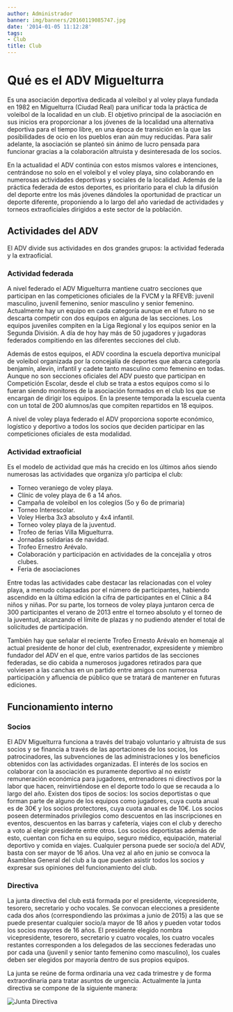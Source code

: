 ```yaml
---
author: Administrador
banner: img/banners/20160119085747.jpg
date: '2014-01-05 11:12:28'
tags:
- Club
title: Club
---
```


# Qué es el ADV Miguelturra

Es una asociación deportiva dedicada al voleibol y al voley playa
fundada en 1982 en Miguelturra (Ciudad Real) para unificar toda la
práctica de voleibol de la localidad en un club. El objetivo principal
de la asociación en sus inicios era proporcionar a los jóvenes de la
localidad una alternativa deportiva para el tiempo libre, en una época
de transición en la que las posibilidades de ocio en los pueblos eran
aún muy reducidas. Para salir adelante, la asociación se planteó sin
ánimo de lucro pensada para funcionar gracias a la colaboración
altruista y desinteresada de los socios.

En la actualidad el ADV continúa con estos mismos valores e
intenciones, centrándose no solo en el voleibol y el voley playa, sino
colaborando en numerosas actividades deportivas y sociales de la
localidad. Además de la práctica federada de estos deportes, es
prioritario para el club la difusión del deporte entre los más jóvenes
dándoles la oportunidad de practicar un deporte diferente, proponiendo
a lo largo del año variedad de actividades y torneos extraoficiales
dirigidos a este sector de la población.

## Actividades del ADV

El ADV divide sus actividades en dos grandes grupos: la actividad
federada y la extraoficial.

### Actividad federada

A nivel federado el ADV Miguelturra mantiene cuatro secciones que
participan en las competiciones oficiales de la FVCM y la RFEVB:
juvenil masculino, juvenil femenino, senior masculino y senior
femenino. Actualmente hay un equipo en cada categoría aunque en el
futuro no se descarta competir con dos equipos en alguna de las
secciones. Los equipos juveniles compiten en la Liga Regional y los
equipos senior en la Segunda División. A día de hoy hay más de 50
jugadores y jugadoras federados compitiendo en las diferentes
secciones del club.

Además de estos equipos, el ADV coordina la escuela deportiva
municipal de voleibol organizada por la concejalía de deportes que
abarca categoría benjamín, alevín, infantil y cadete tanto masculino
como femenino en todas. Aunque no son secciones oficiales del ADV
puesto que participan en Competición Escolar, desde el club se trata a
estos equipos como si lo fueran siendo monitores de la asociación
formados en el club los que se encargan de dirigir los equipos. En la
presente temporada la escuela cuenta con un total de 200 alumnos/as
que compiten repartidos en 18 equipos.

A nivel de voley playa federado el ADV proporciona soporte económico,
logístico y deportivo a todos los socios que deciden participar en las
competiciones oficiales de esta modalidad.

### Actividad extraoficial

Es el modelo de actividad que más ha crecido en los últimos años
siendo numerosas las actividades que organiza y/o participa el club:

- Torneo veraniego de voley playa.
- Clínic de voley playa de 6 a 14 años.
- Campaña de voleibol en los colegios (5o y 6o de primaria)
- Torneo Interescolar.
- Voley Hierba 3x3 absoluto y 4x4 infantil.
- Torneo voley playa de la juventud.
- Trofeo de ferias Villa Miguelturra.
- Jornadas solidarias de navidad.
- Trofeo Ernestro Arévalo.
- Colaboración y participación en actividades de la concejalía y otros clubes.
- Feria de asociaciones

Entre todas las actividades cabe destacar las relacionadas con el
voley playa, a menudo colapsadas por el número de participantes,
habiendo ascendido en la última edición la cifra de participantes en
el Clínic a 84 niños y niñas. Por su parte, los torneos de voley playa
juntaron cerca de 300 participantes el verano de 2013 entre el torneo
absoluto y el torneo de la juventud, alcanzando el límite de plazas y
no pudiendo atender el total de solicitudes de participación.

También hay que señalar el reciente Trofeo Ernesto Arévalo en homenaje
al actual presidente de honor del club, exentrenador, expresidente y
miembro fundador del ADV en el que, entre varios partidos de las
secciones federadas, se dio cabida a numerosos jugadores retirados
para que volviesen a las canchas en un partido entre amigos con
numerosa participación y afluencia de público que se tratará de
mantener en futuras ediciones.

## Funcionamiento interno

### Socios

El ADV Miguelturra funciona a través del trabajo voluntario y
altruista de sus socios y se financia a través de las aportaciones de
los socios, los patrocinadores, las subvenciones de las
administraciones y los beneficios obtenidos con las actividades
organizadas. El interés de los socios en colaborar con la asociación
es puramente deportivo al no existir remuneración económica para
jugadores, entrenadores ni directivos por la labor que hacen,
reinvirtiéndose en el deporte todo lo que se recauda a lo largo del
año.  Existen dos tipos de socios: los socios deportistas o que forman
parte de alguno de los equipos como jugadores, cuya cuota anual es de
30€ y los socios protectores, cuya cuota anual es de 10€. Los socios
poseen determinados privilegios como descuentos en las inscripciones
en eventos, descuentos en las barras y cafetería, viajes con el club y
derecho a voto al elegir presidente entre otros. Los socios
deportistas además de esto, cuentan con ficha en su equipo, seguro
médico, equipación, material deportivo y comida en viajes. Cualquier
persona puede ser socio/a del ADV, basta con ser mayor de 16 años.
Una vez al año en junio se convoca la Asamblea General del club a la
que pueden asistir todos los socios y expresar sus opiniones del
funcionamiento del club.

### Directiva

La junta directiva del club está formada por el presidente,
vicepresidente, tesorero, secretario y ocho vocales. Se convocan
elecciones a presidente cada dos años (correspondiendo las próximas a
junio de 2015) a las que se puede presentar cualquier socio/a mayor de
18 años y pueden votar todos los socios mayores de 16 años. El
presidente elegido nombra vicepresidente, tesorero, secretario y
cuatro vocales, los cuatro vocales restantes corresponden a los
delegados de las secciones federadas uno por cada una (juvenil y
senior tanto femenino como masculino), los cuales deben ser elegidos
por mayoría dentro de sus propios equipos.

La junta se reúne de forma ordinaria una vez cada trimestre y de forma
extraordinaria para tratar asuntos de urgencia. Actualmente la junta
directiva se compone de la siguiente manera:

![Junta Directiva](/img/banners/20160119085747.jpg)

<!--
### Organigrama de funcionamiento y responsables de área.
![Organigrama de Responsables de Área](/img/banners/organ-nombres.png)
-->
